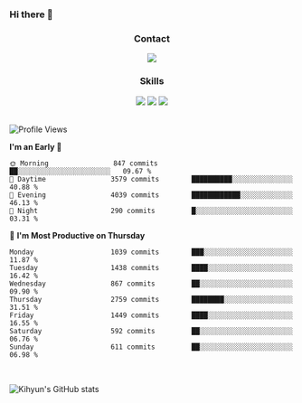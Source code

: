 ### Hi there 👋

<!--
**Key5771/Key5771** is a ✨ _special_ ✨ repository because its `README.md` (this file) appears on your GitHub profile.

Here are some ideas to get you started:

- 🔭 I’m currently working on ...
- 🌱 I’m currently learning ...
- 👯 I’m looking to collaborate on ...
- 🤔 I’m looking for help with ...
- 💬 Ask me about ...
- 📫 How to reach me: ...
- 😄 Pronouns: ...
- ⚡ Fun fact: ...
-->

<h3 align="center">Contact</h3>
<div align="center">
  <a href="mailto:ksj57715@gmail.com"><img src="https://img.shields.io/badge/Gmail-D14836?style=for-the-badge&logo=gmail&logoColor=white"/></a>
</div>

<h3 align="center">Skills</h3>
<div align="center">
  <img src="https://img.shields.io/badge/iOS-000000?style=for-the-badge&logo=ios&logoColor=white"/>
  <img src="https://img.shields.io/badge/Swift-FA7343?style=for-the-badge&logo=swift&logoColor=white"/>
  <img src="https://img.shields.io/badge/Xcode-007ACC?style=for-the-badge&logo=Xcode&logoColor=white"/>
</div>

<br>

<!--START_SECTION:waka-->
![Profile Views](http://img.shields.io/badge/Profile%20Views-1-blue)

**I'm an Early 🐤** 

```text
🌞 Morning                847 commits         ██░░░░░░░░░░░░░░░░░░░░░░░   09.67 % 
🌆 Daytime                3579 commits        ██████████░░░░░░░░░░░░░░░   40.88 % 
🌃 Evening                4039 commits        ████████████░░░░░░░░░░░░░   46.13 % 
🌙 Night                  290 commits         █░░░░░░░░░░░░░░░░░░░░░░░░   03.31 % 
```
📅 **I'm Most Productive on Thursday** 

```text
Monday                   1039 commits        ███░░░░░░░░░░░░░░░░░░░░░░   11.87 % 
Tuesday                  1438 commits        ████░░░░░░░░░░░░░░░░░░░░░   16.42 % 
Wednesday                867 commits         ██░░░░░░░░░░░░░░░░░░░░░░░   09.90 % 
Thursday                 2759 commits        ████████░░░░░░░░░░░░░░░░░   31.51 % 
Friday                   1449 commits        ████░░░░░░░░░░░░░░░░░░░░░   16.55 % 
Saturday                 592 commits         ██░░░░░░░░░░░░░░░░░░░░░░░   06.76 % 
Sunday                   611 commits         ██░░░░░░░░░░░░░░░░░░░░░░░   06.98 % 
```



<!--END_SECTION:waka-->

<br>


![Kihyun's GitHub stats](https://github-readme-stats.vercel.app/api?username=key5771&show_icons=true&theme=radical)
